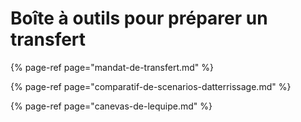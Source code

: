 # Boîte à outils pour préparer un transfert

{% page-ref page="mandat-de-transfert.md" %}

{% page-ref page="comparatif-de-scenarios-datterrissage.md" %}

{% page-ref page="canevas-de-lequipe.md" %}

